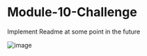 # Module-10-Challenge
Implement Readme at some point in the future

![image](https://user-images.githubusercontent.com/71575748/156912119-a9c38b00-2382-448c-8678-d9eb3670ac46.png)
